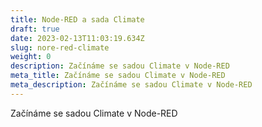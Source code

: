 ```yaml
---
title: Node-RED a sada Climate
draft: true
date: 2023-02-13T11:03:19.634Z
slug: nore-red-climate
weight: 0
description: Začínáme se sadou Climate v Node-RED
meta_title: Začínáme se sadou Climate v Node-RED
meta_description: Začínáme se sadou Climate v Node-RED
---
```

Začínáme se sadou Climate v Node-RED